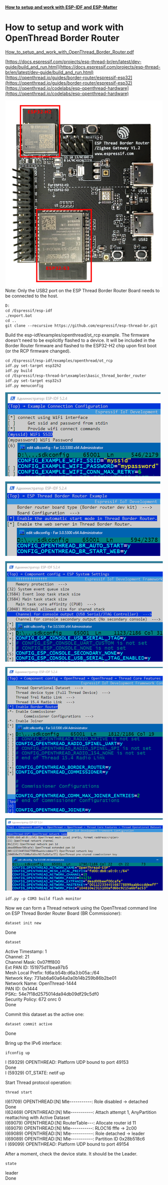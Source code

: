 [**How to setup and work with ESP-IDF and ESP-Matter**](https://github.com/mozolin/matter-thread)  
# How to setup and work with OpenThread Border Router
[How_to_setup_and_work_with_OpenThread_Border_Router.pdf](docs/How_to_setup_and_work_with_OpenThread_Border_Router.pdf)  

[https://docs.espressif.com/projects/esp-thread-br/en/latest/dev-guide/build_and_run.html](https://docs.espressif.com/projects/esp-thread-br/en/latest/dev-guide/build_and_run.html)  
[https://openthread.io/guides/border-router/espressif-esp32](https://openthread.io/guides/border-router/espressif-esp32)  
[https://openthread.io/codelabs/esp-openthread-hardware](https://openthread.io/codelabs/esp-openthread-hardware)  
 
![](images/otbr/esp-thread-border-router-board.png)  
Note: Only the USB2 port on the ESP Thread Border Router Board needs to be connected to the host.

~~~
D:
cd /Espressif/esp-idf
./export.bat
cd ..
git clone --recursive https://github.com/espressif/esp-thread-br.git
~~~

Build the esp-idf/examples/openthread/ot_rcp example. The firmware doesn't need to be explicitly flashed to a device. It will be included in the Border Router firmware and flashed to the ESP32-H2 chip upon first boot (or the RCP firmware changed).
~~~
cd /Espressif/esp-idf/examples/openthread/ot_rcp
idf.py set-target esp32h2
idf.py build
cd /Espressif/esp-thread-br\examples\basic_thread_border_router
idf.py set-target esp32s3
idf.py menuconfig
~~~

![](images/otbr/esp_otbr_menuconfig_01.png)
 
![](images/otbr/esp_otbr_menuconfig_02.png)

![](images/otbr/esp_otbr_menuconfig_03.png)
 
![](images/otbr/esp_otbr_menuconfig_04.png)

![](images/otbr/esp_otbr_menuconfig_05.png)

~~~
idf.py -p COM3 build flash monitor
~~~

Now we can form a Thread network using the OpenThread command line on ESP Thread Border Router Board (BR Commissioner):
~~~
dataset init new
~~~
Done

~~~
dataset
~~~
Active Timestamp: 1  
Channel: 21  
Channel Mask: 0x07fff800  
Ext PAN ID: 151975d11bea97b5  
Mesh Local Prefix: fd6a:b54b:d6a3:b05a::/64  
Network Key: 731ab6a60a64a0a0b14b259b86b2be01  
Network Name: OpenThread-1444  
PAN ID: 0x1444  
PSKc: 54e7f18d2575014da94db09df29c5df0  
Security Policy: 672 onrc 0  
Done  
  
Commit this dataset as the active one:
~~~
dataset commit active
~~~
Done  
  
Bring up the IPv6 interface:
~~~
ifconfig up
~~~
I (59329) OPENTHREAD: Platform UDP bound to port 49153  
Done  
I (59329) OT_STATE: netif up  
  
Start Thread protocol operation:
~~~
thread start
~~~
I(61709) OPENTHREAD:[N] Mle-----------: Role disabled -> detached  
Done  
I(62469) OPENTHREAD:[N] Mle-----------: Attach attempt 1, AnyPartition reattaching with Active Dataset  
I(69079) OPENTHREAD:[N] RouterTable---: Allocate router id 11  
I(69079) OPENTHREAD:[N] Mle-----------: RLOC16 fffe -> 2c00  
I(69089) OPENTHREAD:[N] Mle-----------: Role detached -> leader  
I(69089) OPENTHREAD:[N] Mle-----------: Partition ID 0x28b518c6  
I (69099) OPENTHREAD: Platform UDP bound to port 49154  
  
After a moment, check the device state. It should be the Leader.
~~~
state
~~~
leader  
Done  
